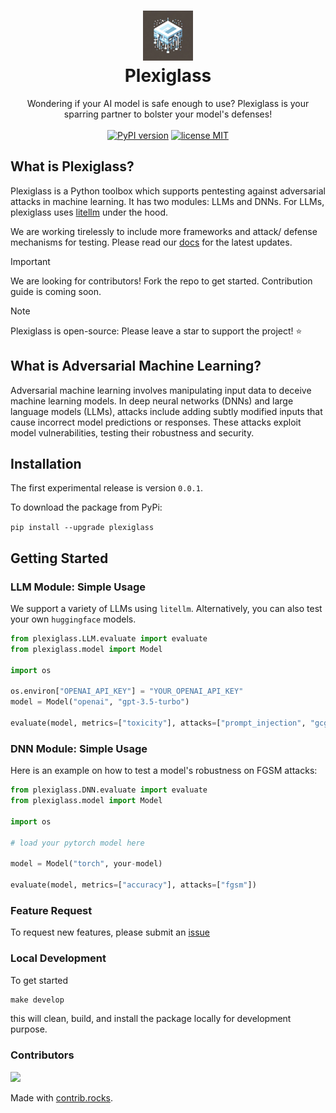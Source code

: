 <h1 align="center">
<img src="plexiglass/assets/plexiglass.png" width="80" height="80"><br>
Plexiglass</h1>
<p align="center">
Wondering if your AI model is safe enough to use? Plexiglass is your sparring partner to bolster your model's defenses!<br><br>
<a href="https://badge.fury.io/py/plexiglass"><img src="https://badge.fury.io/py/plexiglass.svg" alt="PyPI version" height="18"></a>
<a href="https://opensource.org/licenses/MIT"><img src="https://img.shields.io/badge/License-apache2.0-yellow.svg" alt="license MIT" height="18"></a>
</p>
<!-- <p align="center">A Python Machine Learning Security Toolbox for Adversarial Attacks. Works with LLMs, DNNs, and other machine learning algorithms.</p> -->

## What is Plexiglass?

Plexiglass is a Python toolbox which supports pentesting against adversarial attacks in machine learning. It has two modules: LLMs and DNNs. For LLMs, plexiglass uses [litellm](https://github.com/BerriAI/litellm) under the hood. 

We are working tirelessly to include more frameworks and attack/ defense mechanisms for testing. Please read our [docs](docs/) for the latest updates.

> [!IMPORTANT]
> We are looking for contributors! Fork the repo to get started. Contribution guide is coming soon.

> [!NOTE]
> Plexiglass is open-source: Please leave a star to support the project! ⭐

## What is Adversarial Machine Learning?

Adversarial machine learning involves manipulating input data to deceive machine learning models. In deep neural networks (DNNs) and large language models (LLMs), attacks include adding subtly modified inputs that cause incorrect model predictions or responses. These attacks exploit model vulnerabilities, testing their robustness and security.

## Installation

The first experimental release is version `0.0.1`.

To download the package from PyPi:

`pip install --upgrade plexiglass`

## Getting Started

### LLM Module: Simple Usage

We support a variety of LLMs using `litellm`. Alternatively, you can also test your own `huggingface` models.

```python
from plexiglass.LLM.evaluate import evaluate
from plexiglass.model import Model

import os

os.environ["OPENAI_API_KEY"] = "YOUR_OPENAI_API_KEY"
model = Model("openai", "gpt-3.5-turbo")

evaluate(model, metrics=["toxicity"], attacks=["prompt_injection", "gcg"])
```

### DNN Module: Simple Usage

Here is an example on how to test a model's robustness on FGSM attacks:

```python
from plexiglass.DNN.evaluate import evaluate
from plexiglass.model import Model

import os

# load your pytorch model here

model = Model("torch", your-model)

evaluate(model, metrics=["accuracy"], attacks=["fgsm"])
```

### Feature Request
To request new features, please submit an [issue](https://github.com/enochkan/plexiglass/issues)

### Local Development

To get started

```python
make develop
```

this will clean, build, and install the package locally for development purpose.

### Contributors

<!-- Copy-paste in your Readme.md file -->

<a href="https://github.com/kortex-labs/plexiglass/graphs/contributors">
  <img src="https://contrib.rocks/image?repo=kortex-labs/plexiglass" />
</a>

Made with [contrib.rocks](https://contrib.rocks).
